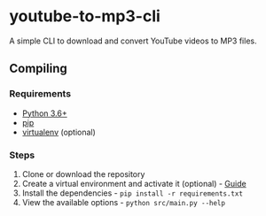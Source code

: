 # youtube-to-mp3-cli

A simple CLI to download and convert YouTube videos to MP3 files.

## Compiling

### Requirements

- [Python 3.6+](https://www.python.org/downloads/)
- [pip](https://pip.pypa.io/en/stable/installation/)
- [virtualenv](https://virtualenv.pypa.io/en/latest/installation.html) (optional)

### Steps

1. Clone or download the repository
2. Create a virtual environment and activate it (optional) - [Guide](https://docs.python.org/3/library/venv.html)
3. Install the dependencies - `pip install -r requirements.txt`
4. View the available options - `python src/main.py --help`
